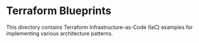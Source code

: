 # Terraform Blueprints
This directory contains Terraform Infrastructure-as-Code (IaC) examples for implementing various architecture patterns.